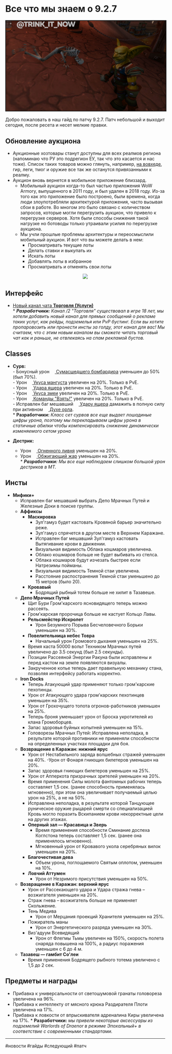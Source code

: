 # Все что мы знаем о 9.2.7

<center>
<img src=https://raw.githubusercontent.com/MagicalCow/TrinkIT-News/main/Sources/Assets/Guides/Guide-9.2.7-01.jpg float=center border=2/>
</center>

Добро пожаловать в наш гайд по патчу 9.2.7. Патч небольшой и выходит сегодня, после ресета и несет мелкие правки.

## Обновление аукциона
- Аукционные хозтовары станут доступны для всех реалмов региона (напоминаю что РУ это подрегион ЕУ, так что это касается и нас тоже). Список таких товаров можно глянуть, например, [на вовхеде](https://ru.wowhead.com/items/trade-goods), гир, леги, тмог и оружие все так же останутся привязанными к реалму.
- Аукцион вновь вернется в мобильное приложение близзард.
	- Мобильный аукцион когда-то был частью приложения WoW Armory, выпущенного в 2011 году, и был удален в 2018 году. Из-за того как это приложение было построено, были времена, когда люди злоупотребляли архитектурой приложения, часто вызывая сбои в работе. Во многом это было связано с количеством запросов, которые могли перегрузить аукцион, что привело к перегрузке серверов. Хотя были способы снижения такой нагрузке но ботоводы только утраивали усилия по перегрузке аукциона.
	- Мы учли прошлые проблемы архитектуры и переосмыслили мобильный аукцион. И вот что вы можете делать в нем:
		- Просматривать текущие лоты
		- Делать ставки и выкупать их
		- Искать лоты
		- Добавлять лоты в избранное
		- Просматривать и отменять свои лоты
<p align="center">
<img src="https://bnetcmsus-a.akamaihd.net/cms/content_entry_media/EB1TKV6X44QS1659996104994.png" width="600"/>
</p>  

## Интерфейс
- [Новый канал чата **Торговля (Услуги)**](https://t.me/trink_it_now/7736)  
	\* ***Разработчики:** Канал /2 "Торговля" существовал в игре 18 лет, мы хотели добавить новый канал для прямых сообщений о рекламе таких услуг, как рейды, подземелья или PvP бустинг. Если вы хотите пропаровозить или пронести инсты за голду, этот канал для вас! Мы считаем, что с этим новым каналом вы сможете читать торговый чат как и раньше, не отвлекаясь на спам рекламой бустов.*


## Classes
- **Сурв:**  
		- Бонусный урон <a href="https://ru.wowhead.com/spell=363667/"><img src="https://wow.zamimg.com/images/wow/icons/large/inv_wildfirebomb.jpg" width="13" height="13"/> Сумасшедшего бомбардира</a> уменьшен до 50% (был 70%).  
		- Урон <a href="https://ru.wowhead.com/spell=190928"><img src="https://wow.zamimg.com/images/wow/icons/large/ability_hunter_mongoosebite.jpg" width="13" height="13"/> Укуса мангуста</a> увеличен на 20%. Только в PvE.  
		- Урон <a href="https://ru.wowhead.com/spell=186270"><img src="https://wow.zamimg.com/images/wow/icons/large/ability_hunter_raptorstrike.jpg" width="13" height="13"/> Удара ящера</a> увеличен на 20%. Только в PvE.  
		- Урон <a href="https://ru.wowhead.com/spell=259491"><img src="https://wow.zamimg.com/images/wow/icons/large/spell_hunter_exoticmunitions_poisoned.jpg" width="13" height="13"/> Укуса змеи</a> увеличен на 20%. Только в PvE.  
		- Урон <a href="https://ru.wowhead.com/spell=259489"><img src="https://wow.zamimg.com/images/wow/icons/large/ability_hunter_killcommand.jpg" width="13" height="13"/> Команды "Взять!"</a> увеличен на 20%. Только в PvE.  
		- Исправлен баг мешавший <a href="https://ru.wowhead.com/spell=186270"><img src="https://wow.zamimg.com/images/wow/icons/large/ability_hunter_raptorstrike.jpg" width="13" height="13"/> Удару ящера</a> дамажить в полную силу при активном <a href="https://ru.wowhead.com/spell=186289/"><img src="https://wow.zamimg.com/images/wow/icons/large/spell_hunter_aspectoftheironhawk.jpg" width="13" height="13"/> Духе орла</a>.  
			\* **Разработчики:** *Класс сет сурвов все еще выдает лошадиные цифры урона, поэтому мы перекладываем цифры урона в статичные абилки чтобы компенсировать снижение динамически изменяемого сетом урона*  
  
- **Дестрик:**
	- Урон <a href="https://ru.wowhead.com/spell=5740"><img src="https://wow.zamimg.com/images/wow/icons/large/spell_shadow_rainoffire.jpg" width="13" height="13"/> Огненного ливня</a> уменьшен на 20%.
	- Урон <a href="https://ru.wowhead.com/spell=19483"><img src="https://wow.zamimg.com/images/wow/icons/large/spell_shadow_summoninfernal.jpg" width="13" height="13"/> Обжигающий жар</a> уменьшен на 20%.  
	\* ***Разработчики:** Мы все еще наблюдаем слишком большой урон дестриков в МТ.*

## Инсты
- **Мифики+**
	- Исправлен баг мешавший выбрать Депо Мрачных Путей и Железные Доки в поиске группы.
	- **Аффиксы**
		- **Маскировка**
			- Зул'гамуз будет кастовать Кровяной барьер значительно реже.
			- Зул'гамуз спрячется в другом месте в Верхнем Каражане.
			- Исправлен баг мешавший Зул'гамуз кастовать Вытягивание крови в движении.
			- Визуальная видимость Облака кошмаров увеличена.
			- Облако кошмаров больше не будет выбивать из стелса.
			- Облака кошмаров будут изчезать быстрее если Натрезимы пойманы.
			- Визуальная видимость Темной стаи увеличена.
			- Расстояние распостранения Темной стаи уменьшено до 15 метров (было 20).
		- **Кровавый**
			- Бодрящий рыбный тотем больше не хилит в Тазавеше.
	- **Депо Мрачных Путей**
		- Щит Бури Гром'карского ясновидящего теперь можно рассеять.
		- Гром'карская пророчица больше не кастует Кольцо Лавы.
		- **Рельсмейстер Искролет**
			- Урон Безумного Порыва Бесчеловечного Борьки уменьшен на 30%.
		- **Повелительница небес Товра**
			- Начальный урон Громового дыхания уменьшен на 25%.
		- Время каста 50000 вольт Техником Мрачных путей увеличено до 3.5 секунд (был 2.5 секунды).
		- Позиции Рассеяной Энергии Ракуна были исправлены и перед кастом на земле появляются визуалы.
		- Закрученное копье теперь дает правильную механику стана, позволяя интерфейсу работать корректно.
	- **Iron Docks**  
		- Теперь Атакующий удар применяют только гром'карские пехотинцы.  
		- Урон от Атакующего удара гром'карских пехотинцев уменьшен на 35%.  
		- Урон от Грохочущего топота огронов-работников уменьшен на 25%.  
		- Теперь броня уменьшает урон от Броска укротителей из клана Громоборцев.  
		- Запас здоровья буйных копытней уменьшен на 15%.
		- Головорезы Мрачных Путей: Исправлена неполадка, в результате которой противники не применяли способности на определенных участках площадки для боя.  
	- **Возвращение в Каражан: нижний ярус**
		- Урон от Нестабильного заряда волшебных стражей уменьшен на 40%.
		-Урон от Фонаря гниющих билетеров уменьшен на 20%.
		- Запас здоровья гниющих билетеров уменьшен на 25%.
		- Урон от Апперкота призрачных зрителей уменьшен на 20%.
		- Время применения Силы молота фантомных рабочих теперь составляет 1,5 сек. (ранее способность применялась мгновенно), при этом она увеличивает получаемый целью урон на 25%, а не на 50%.
		- Исправлена неполадка, в результате которой Танцующее руническое оружие рыцарей смерти со специализацией Кровь могло поразить Вскипанием крови некорректные цели на других этажах.
		- **Оперный зал — Красавица и Зверь**
			- 	Время применения способности Сминание доспеха Коглстона теперь составляет 1,5 сек. (ранее она применялось мгновенно).
			- 	Мгновенный урон от Кровавого укола серебряных вилок уменьшен на 20%.
		- **Благочестивая дева**
			- Объем урона, поглощаемого Святым оплотом, уменьшен на 10%.
		- **Ловчий Аттумен**
			- Урон от Незримого присутствия уменьшен на 50%.
	- **Возвращение в Каражан: верхний ярус**
		- Урон от Рассекающего удара и Удара стража гнева – возжигателя уменьшен на 20%.
		- Страж гнева – возжигатель больше не применяет Скольжение.
		- Тень Медива
			- Урон от Мерцания проекций Хранителя уменьшен на 25%.
		- Пожиратель маны
			- Урон от Энергетического разряда уменьшен на 30%.
		- Виз'адуум Всевидящий
			- Урон от Флегмы Тьмы увеличен на 150%, скорость полета снаряда повышена на 100%, а радиус поражения уменьшен с 6 до 4 м.
	- **Тазавеш — гамбит Со'леи**
		- Время применения Бодрящего рыбного тотема увеличено с 1,5 до 2 сек.

## Предметы и награды
- Прибавка к универсальности от светошумовой гранаты головореза увеличена на 96%.
- Прибавка к интеллекту от мясного крюка Раздирателя Плоти увеличена на 17%.
- Прибавка к ловкости от впрыскивателя адреналина Киры увеличена на 17%.
\* **Разработчики:** *мы привели некоторые аксессуары из подземелий Warlords of Draenor в режиме Эпохальный+ в соответствие с современными стандартами.*

---
#новости #гайды #следующий #патч
